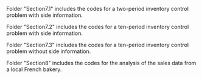 Folder "Section7.1" includes the codes for a two-period inventory control problem with side information.

Folder "Section7.2" includes the codes for a ten-period inventory control problem with side information.

Folder "Section7.3" includes the codes for a ten-period inventory control problem without side information.

Folder "Section8" includes the codes for the analysis of the sales data from a local French bakery.
